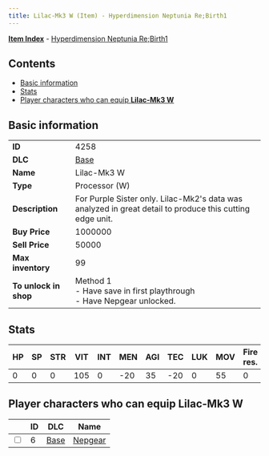 ```yaml
---
title: Lilac-Mk3 W (Item) - Hyperdimension Neptunia Re;Birth1
---
```


[**Item Index**](/neptunia/rb1/item/index.html) - [Hyperdimension Neptunia Re;Birth1](/neptunia/rb1)

## Contents

- [Basic information](#basic-information)
- [Stats](#stats)
- [Player characters who can equip **Lilac-Mk3 W**](#player-characters-who-can-equip-lilac-mk3-w)
## Basic information

|   |   |
| -- | -- |
| **ID** | 4258 |
| **DLC** | [Base](/neptunia/rb1/dlc/1-base.html) |
| **Name** | Lilac-Mk3 W |
| **Type** | Processor (W) |
| **Description** | For Purple Sister only. Lilac-Mk2's data was analyzed in great detail to produce this cutting edge unit. |
| **Buy Price** | 1000000 |
| **Sell Price** | 50000 |
| **Max inventory** | 99 |
| **To unlock in shop** | Method 1<br />- Have save in first playthrough<br />- Have Nepgear unlocked. |


## Stats

| HP | SP | STR | VIT | INT | MEN | AGI | TEC | LUK | MOV | Fire res. | Ice res. | Wind res. | Lightning res. |
| -- | -- | --- | --- | --- | --- | --- | --- | --- | --- | --------- | -------- | --------- | -------------- |
| 0 | 0 | 0 | 105 | 0 | -20 | 35 | -20 | 0 | 55 | 0 | 0 | 0 | 0 |


## Player characters who can equip **Lilac-Mk3 W**

|    | ID | DLC | Name |
| -- | -- | --- | ---- |
| <input type="checkbox" id="rb1-player-1-6" class="trackbox" /> | 6 | [Base](/neptunia/rb1/dlc/1-base.html) | [Nepgear](/neptunia/rb1/player/1-6-nepgear.html) |
